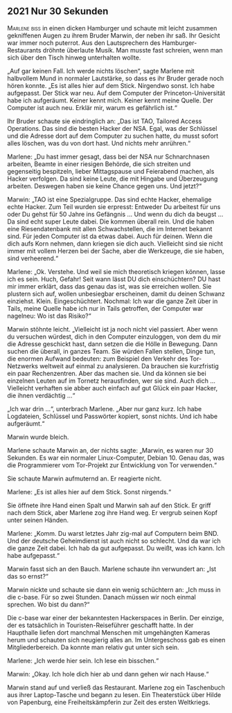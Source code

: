 ## **2021** Nur 30 Sekunden

<span style="font-variant:small-caps;">Marlene biss</span> in einen dicken Hamburger und schaute mit leicht zusammen gekniffenen Augen zu ihrem Bruder Marwin, der neben ihr saß.
Ihr Gesicht war immer noch puterrot.
Aus den Lautsprechern des Hamburger-Restaurants dröhnte überlaute Musik.
Man musste fast schreien, wenn man sich über den Tisch hinweg unterhalten wollte.

„Auf gar keinen Fall.
Ich werde nichts löschen“, sagte Marlene mit halbvollem Mund in normaler Lautstärke, so dass es ihr Bruder gerade noch hören konnte.
„Es ist alles hier auf dem Stick.
Nirgendwo sonst.
Ich habe aufgepasst.
Der Stick war neu.
Auf dem Computer der Princeton-Universität habe ich aufgeräumt.
Keiner kennt mich.
Keiner kennt meine Quelle.
Der Computer ist auch neu.
Erklär mir, warum es gefährlich ist.“

Ihr Bruder schaute sie eindringlich an: „Das ist TAO, Tailored Access Operations.
Das sind die besten Hacker der NSA.
Egal, was der Schlüssel und die Adresse dort auf dem Computer zu suchen hatte, du musst sofort alles löschen, was du von dort hast.
Und nichts mehr anrühren.“

Marlene: „Du hast immer gesagt, dass bei der NSA nur Schnarchnasen arbeiten, Beamte in einer riesigen Behörde, die sich streiten und gegenseitig bespitzeln, lieber Mittagspause und Feierabend machen, als Hacker verfolgen.
Da sind keine Leute, die mit Hingabe und Überzeugung arbeiten.
Deswegen haben sie keine Chance gegen uns. Und jetzt?“

Marwin: „TAO ist eine Spezialgruppe.
Das sind echte Hacker, ehemalige echte Hacker. Zum Teil wurden sie erpresst: Entweder Du arbeitest für uns oder Du gehst für 50 Jahre ins Gefängnis … Und wenn du dich da beugst … Da sind echt super Leute dabei.
Die kommen überall rein.
Und die haben eine Riesendatenbank mit allen Schwachstellen, die im Internet bekannt sind.
Für jeden Computer ist da etwas dabei.
Auch für deinen.
Wenn die dich aufs Korn nehmen, dann kriegen sie dich auch.
Vielleicht sind sie nicht immer mit vollem Herzen bei der Sache, aber die Werkzeuge, die sie haben, sind verheerend.“

Marlene: „Ok.
Verstehe.
Und weil sie mich theoretisch kriegen können, lasse ich es sein.
Huch, Gefahr!
Seit wann lässt DU dich einschüchtern?
DU hast mir immer erklärt, dass das genau das ist, was sie erreichen wollen.
Sie plustern sich auf, wollen unbesiegbar erscheinen, damit du deinen Schwanz einziehst.
Klein.
Eingeschüchtert.
Nochmal: Ich war die ganze Zeit über in Tails, meine Quelle habe ich nur in Tails getroffen, der Computer war nagelneu: Wo ist das Risiko?“

Marwin stöhnte leicht.
„Vielleicht ist ja noch nicht viel passiert. Aber wenn du versuchen würdest, dich in den Computer einzuloggen, von dem du mir die Adresse geschickt hast, dann setzen die die Hölle in Bewegung.
Dann suchen die überall, in ganzes Team. Sie würden Fallen stellen, Dinge tun, die enormen Aufwand bedeuten: zum Beispiel den Verkehr des Tor-Netzwerks weltweit auf einmal zu analysieren.
Da brauchen sie kurzfristig ein paar Rechenzentren.
Aber das machen sie.
Und da können sie bei einzelnen Leuten auf im Tornetz herausfinden, wer sie sind.
Auch dich … Vielleicht verhaften sie abber auch einfach auf gut Glück ein paar Hacker, die ihnen verdächtig …“

„Ich war drin …“, unterbrach Marlene.
„Aber nur ganz kurz.
Ich habe Logdateien, Schlüssel und Passwörter kopiert, sonst nichts.
Und ich habe aufgeräumt.“

Marwin wurde bleich.

Marlene schaute Marwin an, der nichts sagte: „Marwin, es waren nur 30 Sekunden.
Es war ein normaler Linux-Computer, Debian 10.
Genau das, was die Programmierer vom Tor-Projekt zur Entwicklung von Tor verwenden.“

Sie schaute Marwin aufmuternd an.
Er reagierte nicht.

Marlene: „Es ist alles hier auf dem Stick.
Sonst nirgends.“

Sie öffnete ihre Hand einen Spalt und Marwin sah auf den Stick.
Er griff nach dem Stick, aber Marlene zog ihre Hand weg.
Er vergrub seinen Kopf unter seinen Händen.

Marlene: „Komm.
Du warst letztes Jahr zig-mal auf Computern beim BND.
Und der deutsche Geheimdienst ist auch nicht so schlecht.
Und da war ich die ganze Zeit dabei.
Ich hab da gut aufgepasst.
Du weißt, was ich kann.
Ich habe aufgepasst.“

Marwin fasst sich an den Bauch.
Marlene schaute ihn verwundert an: „Ist das so ernst?“

Marwin nickte und schaute sie dann ein wenig schüchtern an: „Ich muss in die c-base.
Für so zwei Stunden.
Danach müssen wir noch einmal sprechen.
Wo bist du dann?“

Die c-base war einer der bekanntesten Hackerspaces in Berlin.
Der einzige, der es tatsächlich in Touristen-Reiseführer geschafft hatte.
In der Haupthalle liefen dort manchmal Menschen mit umgehängten Kameras herum und schauten sich neugierig alles an.
Im Untergeschoss gab es einen Mitgliederbereich.
Da konnte man relativ gut unter sich sein.

Marlene: „Ich werde hier sein.
Ich lese ein bisschen.“

Marwin: „Okay.
Ich hole dich hier ab und dann gehen wir nach Hause.“

Marwin stand auf und verließ das Restaurant.
Marlene zog ein Taschenbuch aus ihrer Laptop-Tasche und begann zu lesen.
Ein Theaterstück über Hilde von Papenburg, eine Freiheitskämpferin zur Zeit des ersten Weltkriegs.
